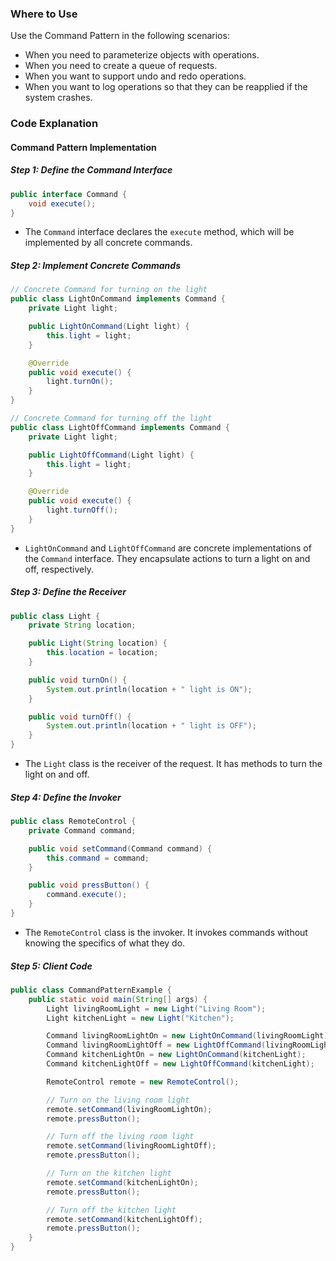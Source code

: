 ### Where to Use

Use the Command Pattern in the following scenarios:

- When you need to parameterize objects with operations.
- When you need to create a queue of requests.
- When you want to support undo and redo operations.
- When you want to log operations so that they can be reapplied if the system crashes.

### Code Explanation

#### Command Pattern Implementation

##### Step 1: Define the Command Interface

```java
public interface Command {
    void execute();
}

`````
- The `Command` interface declares the `execute` method, which will be implemented by all concrete commands.

##### Step 2: Implement Concrete Commands
```java
// Concrete Command for turning on the light
public class LightOnCommand implements Command {
    private Light light;

    public LightOnCommand(Light light) {
        this.light = light;
    }

    @Override
    public void execute() {
        light.turnOn();
    }
}

// Concrete Command for turning off the light
public class LightOffCommand implements Command {
    private Light light;

    public LightOffCommand(Light light) {
        this.light = light;
    }

    @Override
    public void execute() {
        light.turnOff();
    }
}

```

- `LightOnCommand` and `LightOffCommand` are concrete implementations of the `Command` interface. They encapsulate actions to turn a light on and off, respectively.

##### Step 3: Define the Receiver

```java
public class Light {
    private String location;

    public Light(String location) {
        this.location = location;
    }

    public void turnOn() {
        System.out.println(location + " light is ON");
    }

    public void turnOff() {
        System.out.println(location + " light is OFF");
    }
}

```

- The `Light` class is the receiver of the request. It has methods to turn the light on and off.

##### Step 4: Define the Invoker

```java
public class RemoteControl {
    private Command command;

    public void setCommand(Command command) {
        this.command = command;
    }

    public void pressButton() {
        command.execute();
    }
}

```

- The `RemoteControl` class is the invoker. It invokes commands without knowing the specifics of what they do.

##### Step 5: Client Code

```java
public class CommandPatternExample {
    public static void main(String[] args) {
        Light livingRoomLight = new Light("Living Room");
        Light kitchenLight = new Light("Kitchen");

        Command livingRoomLightOn = new LightOnCommand(livingRoomLight);
        Command livingRoomLightOff = new LightOffCommand(livingRoomLight);
        Command kitchenLightOn = new LightOnCommand(kitchenLight);
        Command kitchenLightOff = new LightOffCommand(kitchenLight);

        RemoteControl remote = new RemoteControl();

        // Turn on the living room light
        remote.setCommand(livingRoomLightOn);
        remote.pressButton();

        // Turn off the living room light
        remote.setCommand(livingRoomLightOff);
        remote.pressButton();

        // Turn on the kitchen light
        remote.setCommand(kitchenLightOn);
        remote.pressButton();

        // Turn off the kitchen light
        remote.setCommand(kitchenLightOff);
        remote.pressButton();
    }
}

```

